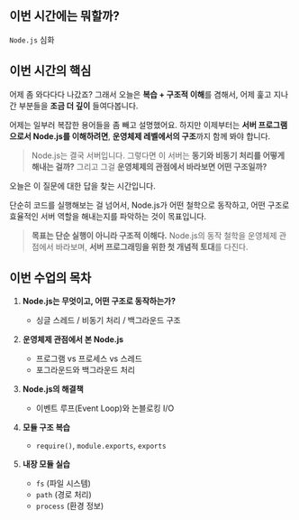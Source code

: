 ## 이번 시간에는 뭐할까?

`Node.js` 심화

## 이번 시간의 핵심

어제 좀 와다다다 나갔죠?
그래서 오늘은 **복습 + 구조적 이해**를 겸해서, 어제 훑고 지나간 부분들을 **조금 더 깊이** 들여다봅니다.

어제는 일부러 복잡한 용어들을 좀 빼고 설명했어요.
하지만 이제부터는 **서버 프로그램으로서 Node.js를 이해하려면**,
**운영체제 레벨에서의 구조**까지 함께 봐야 합니다.

> Node.js는 결국 서버입니다.
> 그렇다면 이 서버는 **동기와 비동기 처리를 어떻게 해내는 걸까?**
> 그리고 그걸 **운영체제의 관점에서 바라보면 어떤 구조일까?**

오늘은 이 질문에 대한 답을 찾는 시간입니다.

단순히 코드를 실행해보는 걸 넘어서,
Node.js가 어떤 철학으로 동작하고, 어떤 구조로 효율적인 서버 역할을 해내는지를 파악하는 것이 목표입니다.

> **목표는 단순 실행이 아니라 구조적 이해다.**
> Node.js의 동작 철학을 운영체제 관점에서 바라보며,
> **서버 프로그래밍을 위한 첫 개념적 토대**를 다진다.

## 이번 수업의 목차

1. **Node.js는 무엇이고, 어떤 구조로 동작하는가?**

   - 싱글 스레드 / 비동기 처리 / 백그라운드 구조

2. **운영체제 관점에서 본 Node.js**

   - 프로그램 vs 프로세스 vs 스레드
   - 포그라운드와 백그라운드 처리

3. **Node.js의 해결책**

   - 이벤트 루프(Event Loop)와 논블로킹 I/O

4. **모듈 구조 복습**

   - `require()`, `module.exports`, `exports`

5. **내장 모듈 실습**

   - `fs` (파일 시스템)
   - `path` (경로 처리)
   - `process` (환경 정보)
